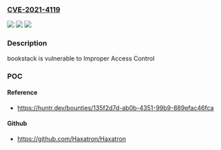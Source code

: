### [CVE-2021-4119](https://cve.mitre.org/cgi-bin/cvename.cgi?name=CVE-2021-4119)
![](https://img.shields.io/static/v1?label=Product&message=bookstackapp%2Fbookstack&color=blue)
![](https://img.shields.io/static/v1?label=Version&message=%3C%2021.11.3%20&color=brighgreen)
![](https://img.shields.io/static/v1?label=Vulnerability&message=CWE-284%20Improper%20Access%20Control&color=brighgreen)

### Description

bookstack is vulnerable to Improper Access Control

### POC

#### Reference
- https://huntr.dev/bounties/135f2d7d-ab0b-4351-99b9-889efac46fca

#### Github
- https://github.com/Haxatron/Haxatron

